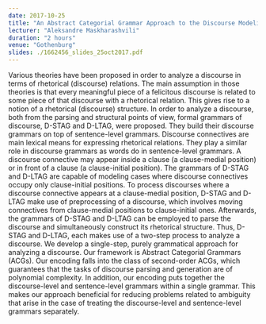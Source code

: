 ```yaml
---
date: 2017-10-25
title: "An Abstract Categorial Grammar Approach to the Discourse Modeling"
lecturer: "Aleksandre Maskharashvili"
duration: "2 hours"
venue: "Gothenburg"
slides: ./1662456_slides_25oct2017.pdf
---
```




Various theories have been proposed in order to analyze a discourse in terms of rhetorical (discourse) relations. The main assumption in those theories is that every meaningful piece of a felicitous discourse is related to some piece of that discourse with a rhetorical relation. This gives rise to a notion of a rhetorical (discourse) structure. In order to analyze a discourse, both from the parsing and structural points of view, formal grammars of discourse, D-STAG and D-LTAG, were proposed. They build their discourse grammars on top of sentence-level grammars. Discourse connectives are main lexical means for expressing rhetorical relations. They play a similar role in discourse grammars as words do in sentence-level grammars. A discourse connective may appear inside a clause (a clause-medial position) or in front of a clause (a clause-initial position). The grammars of D-STAG and D-LTAG are capable of modeling cases where discourse connectives occupy only clause-initial positions. To process discourses where a discourse connective appears at a clause-medial position, D-STAG and D-LTAG make use of preprocessing of a discourse, which involves moving connectives from clause-medial positions to clause-initial ones. Afterwards, the grammars of D-STAG and D-LTAG can be employed to parse the discourse and simultaneously construct its rhetorical structure. Thus, D-STAG and D-LTAG, each makes use of a two-step process to analyze a discourse. We develop a single-step, purely grammatical approach for analyzing a discourse. Our framework is Abstract Categorial Grammars (ACGs). Our encoding falls into the class of second-order ACGs, which guarantees that the tasks of discourse parsing and generation are of polynomial complexity. In addition, our encoding puts together the discourse-level and sentence-level grammars within a single grammar. This makes our approach beneficial for reducing problems related to ambiguity that arise in the case of treating the discourse-level and sentence-level grammars separately.




